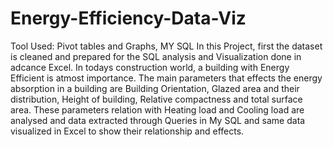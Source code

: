 # Energy-Efficiency-Data-Viz

Tool Used: Pivot tables and Graphs, MY SQL
              In this Project, first the dataset is cleaned and prepared for the SQL analysis and Visualization done in adcance Excel. In todays construction world, a building with Energy Efficient is atmost importance. The main parameters that effects the energy absorption in a building are Building Orientation, Glazed area and their distribution, Height of building, Relative compactness and total surface area. These parameters relation with Heating load and Cooling load are analysed and data extracted through Queries in My SQL and same data visualized in Excel to show their relationship and effects. 
              

